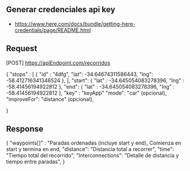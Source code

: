 ## Generar credenciales api key

- https://www.here.com/docs/bundle/getting-here-credentials/page/README.html

## Request 

[POST] https://apiEndpoint.com/recorridos

{
    "stops" : [
        {
        "id" : "4dfg",
        "lat": -34.64674311586443,
        "lng": -58.412716341346524
        },
    ],
    "start": {
        "lat" : -34.645054083278396,
        "lng" : -58.41456194922812
    },
    "end": {
        "lat" : -34.645054083278396,
        "lng" : -58.41456194922812
    },
    "key" : "keyApp"
    "mode": "car" (opcional),
    "improveFor": "distance" (opcional),
    
}

## Response

{
    "waypoints[]" : "Paradas ordenadas (incluye start y end), Comienza en start y termina en end,
    "distance": "Distancia total a recorrer",
    "time": "Tiempo total del recorrido",
    "Interconnections": "Detalle de distancia y tiempo entre paradas",
}
